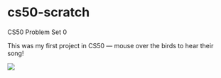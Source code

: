 # cs50-scratch
CS50 Problem Set 0


<p>This was my first project in CS50 — mouse over the birds to hear their song!</p>
<img src="https://imgur.com/QsKIOUH](https://imgur.com/QsKIOUH)https://imgur.com/QsKIOUH"/>
